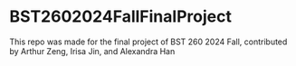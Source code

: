 # BST2602024FallFinalProject
This repo was made for the final project of BST 260 2024 Fall, contributed by Arthur Zeng, Irisa Jin, and Alexandra Han
